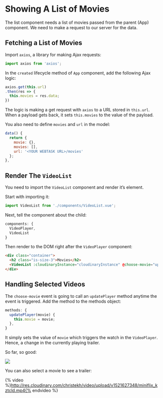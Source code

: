 # Showing A List of Movies

The list component needs a list of movies passed from the parent (App) component. We need to make a request to our server for the data.


## Fetching a List of Movies

Import `axios`, a library for making Ajax requests:

```js
import axios from 'axios';
```

In the `created` lifecycle method of `App` component, add the following Ajax logic:

```js
axios.get(this.url)
.then(res => {
  this.movies = res.data;
})
```

The logic is making a get request with `axios` to a URL stored in `this.url`. When a payload gets back, it sets `this.movies` to the value of the payload.

You also need to define `movies` and `url` in the model:

```js
data() {
  return {
    movie: {},
    movies: [],
    url: '<YOUR WEBTASK URL>/movies'
  };
},
```

## Render The `VideoList`

You need to import the `VideoList` component and render it’s element.

Start with importing it:

```js
import VideoList from './components/VideoList.vue';
```

Next, tell the component about the child:

```js
components: {
  VideoPlayer,
  VideoList
}
```

Then render to the DOM right after the `VideoPlayer` component:

```html
<div class="container">
  <h2 class="is-size-3">Movies</h2>
  <VideoList :cloudinaryInstance="cloudinaryInstance" @choose-movie="updatePlayer" :movies="movies"></VideoList>
</div>
```

## Handling Selected Videos

The `choose-movie` event is going to call an `updatePlayer` method anytime the event is triggered. Add the method to the methods object:

```js
methods: {
  updatePlayer(movie) {
    this.movie = movie;
  },
}
```

It simply sets the value of `movie` which triggers the watch in the `VideoPlayer`. Hence, a change in the currently playing trailer.

So far, so good:

![](https://res.cloudinary.com/christekh/image/upload/v1521675173/Screen_Shot_2018-03-22_at_12.32.28_AM_pdjmtq.png)


You can also select a movie to see a trailer:

{% video %}http://res.cloudinary.com/christekh/video/upload/v1521627348/miniflix_kztcld.mp4{% endvideo %}